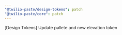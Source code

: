```yaml
---
"@twilio-paste/design-tokens": patch
"@twilio-paste/core": patch
---
```


[Design Tokens] Update pallete and new elevation token
